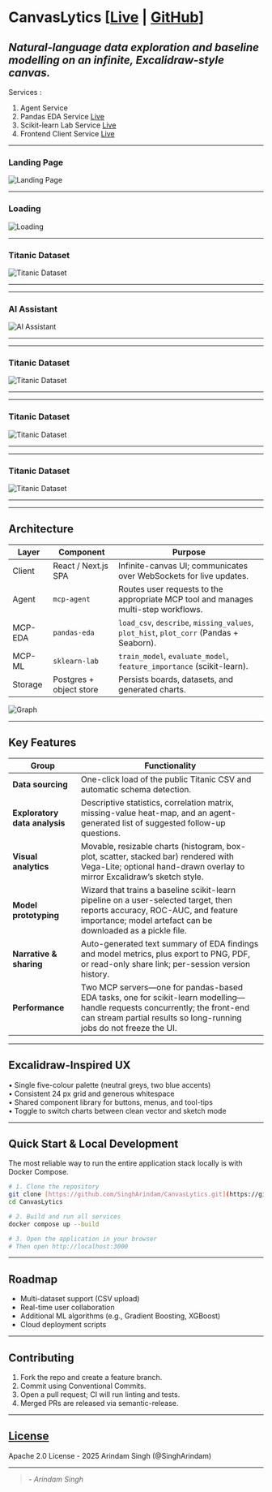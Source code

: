 # CanvasLytics [[Live](https://client-8l4z.onrender.com) | [GitHub](https://github.com/SinghArindam/CanvasLytics)]

*Natural-language data exploration and baseline modelling on an infinite, Excalidraw-style canvas.*
---

Services :

1. Agent Service
2. Pandas EDA Service [Live](https://pandas-eda.onrender.com)
3. Scikit-learn Lab Service [Live](https://sklearn-lab.onrender.com)
4. Frontend Client Service [Live](https://client-8l4z.onrender.com)

---
### Landing Page
![Landing Page](assets/image-1.png)

---
### Loading
![Loading](assets/image-2.png)

---
### Titanic Dataset
![Titanic Dataset](assets/image-3.png)

---

---
### AI Assistant
![AI Assistant](assets/image-4.png)

---

---
### Titanic Dataset
![Titanic Dataset](assets/image-5.png)

---

---
### Titanic Dataset
![Titanic Dataset](assets/image-6.png)

---

---
### Titanic Dataset
![Titanic Dataset](assets/image-7.png)

---

---
## Architecture
| Layer | Component | Purpose |
|-------|-----------|---------|
| Client | React / Next.js SPA | Infinite-canvas UI; communicates over WebSockets for live updates. |
| Agent  | `mcp-agent` | Routes user requests to the appropriate MCP tool and manages multi-step workflows. |
| MCP-EDA | `pandas-eda` | `load_csv`, `describe`, `missing_values`, `plot_hist`, `plot_corr` (Pandas + Seaborn). |
| MCP-ML  | `sklearn-lab` | `train_model`, `evaluate_model`, `feature_importance` (scikit-learn). |
| Storage | Postgres + object store | Persists boards, datasets, and generated charts. |

![Graph](assets/image.png)

---

## Key Features
| Group | Functionality |
|-------|---------------|
| **Data sourcing** | One-click load of the public Titanic CSV and automatic schema detection. |
| **Exploratory data analysis** | Descriptive statistics, correlation matrix, missing-value heat-map, and an agent-generated list of suggested follow-up questions. |
| **Visual analytics** | Movable, resizable charts (histogram, box-plot, scatter, stacked bar) rendered with Vega-Lite; optional hand-drawn overlay to mirror Excalidraw’s sketch style. |
| **Model prototyping** | Wizard that trains a baseline scikit-learn pipeline on a user-selected target, then reports accuracy, ROC-AUC, and feature importance; model artefact can be downloaded as a pickle file. |
| **Narrative & sharing** | Auto-generated text summary of EDA findings and model metrics, plus export to PNG, PDF, or read-only share link; per-session version history. |
| **Performance** | Two MCP servers—one for pandas-based EDA tasks, one for scikit-learn modelling—handle requests concurrently; the front-end can stream partial results so long-running jobs do not freeze the UI. |

---

## Excalidraw-Inspired UX
• Single five-colour palette (neutral greys, two blue accents)  
• Consistent 24 px grid and generous whitespace  
• Shared component library for buttons, menus, and tool-tips  
• Toggle to switch charts between clean vector and sketch mode

---

## Quick Start & Local Development
The most reliable way to run the entire application stack locally is with Docker Compose.

```bash
# 1. Clone the repository
git clone [https://github.com/SinghArindam/CanvasLytics.git](https://github.com/SinghArindam/CanvasLytics.git)
cd CanvasLytics

# 2. Build and run all services
docker compose up --build

# 3. Open the application in your browser
# Then open http://localhost:3000
```

---

## Roadmap
- Multi-dataset support (CSV upload)  
- Real-time user collaboration  
- Additional ML algorithms (e.g., Gradient Boosting, XGBoost)  
- Cloud deployment scripts

---

## Contributing
1. Fork the repo and create a feature branch.  
2. Commit using Conventional Commits.  
3. Open a pull request; CI will run linting and tests.  
4. Merged PRs are released via semantic-release.

---

## [License](LICENSE)
Apache 2.0 License - 2025 Arindam Singh (@SinghArindam)

---
> *- Arindam Singh*
